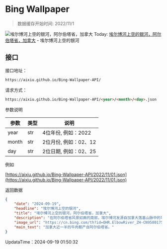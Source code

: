 # Bing Wallpaper

> 数据缓存开始时间: 2022/11/1

![埃尔博河上空的银河，阿尔伯塔省，加拿大](https://cn.bing.com/th?id=OHR.ElbowRiver_ZH-CN9580175593_1920x1080.webp)
Today: [埃尔博河上空的银河，阿尔伯塔省，加拿大](https://cn.bing.com/th?id=OHR.ElbowRiver_ZH-CN9580175593_1920x1080.webp) - 埃尔博河上空的银河

## 接口

接口地址：

```html
https://aixiu.github.io/Bing-Wallpaper-API/
```

请求方式：

```html
https://aixiu.github.io/Bing-Wallpaper-API/<year>/<month>/<day>.json
```

参数说明

| 参数 | 类型 | 说明 |
| - | - | - |
| year | str | 4位年份, 例如：2022 |
| month | str | 2位月份, 例如：02、12 |
| day | str | 2位日期, 例如：02、25 |

例如

[https://aixiu.github.io/Bing-Wallpaper-API/2022/11/01.json](https://aixiu.github.io/Bing-Wallpaper-API/2022/11/01.json)

返回数据

```json
{
    "date": "2024-09-19",
    "headline": "埃尔博河上空的银河",
    "title": "埃尔博河上空的银河，阿尔伯塔省，加拿大",
    "description": "在阿尔伯塔省风景如画的南部，埃尔博河发源自加拿大落基山脉中的埃尔博湖。这条120公里长的河流蜿蜒地穿过山谷，然后在海拔1040米的卡尔加里与弓河汇合。沿河而行可以看到埃尔博瀑布，这是一个由一系列的叠水瀑布组成的自然奇观。冬季，这里会变成一个冰雪仙境，夏季则是奔腾的水流，非常适合漂流、皮划艇、钓鱼、远足和其他休闲活动。",
    "image_url": "https://cn.bing.com/th?id=OHR.ElbowRiver_ZH-CN9580175593_1920x1080.webp",
    "main_text": "加拿大近一半的牛肉都产自阿尔伯塔省。"
}
```

UpdataTime：2024-09-19 01:50:32
